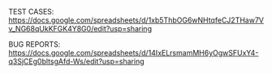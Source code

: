 TEST CASES: https://docs.google.com/spreadsheets/d/1xb5ThbOG6wNHtqfeCJ2THaw7Vv_NG68qUkKFGK4Y8G0/edit?usp=sharing

BUG REPORTS: https://docs.google.com/spreadsheets/d/14IxELrsmamMH6yOgwSFUxY4-q3SjCEg0bltsgAfd-Ws/edit?usp=sharing

